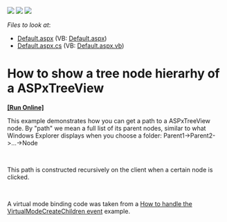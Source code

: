 <!-- default badges list -->
![](https://img.shields.io/endpoint?url=https://codecentral.devexpress.com/api/v1/VersionRange/128565146/13.1.4%2B)
[![](https://img.shields.io/badge/Open_in_DevExpress_Support_Center-FF7200?style=flat-square&logo=DevExpress&logoColor=white)](https://supportcenter.devexpress.com/ticket/details/E3881)
[![](https://img.shields.io/badge/📖_How_to_use_DevExpress_Examples-e9f6fc?style=flat-square)](https://docs.devexpress.com/GeneralInformation/403183)
<!-- default badges end -->
<!-- default file list -->
*Files to look at*:

* [Default.aspx](./CS/WebSite/Default.aspx) (VB: [Default.aspx](./VB/WebSite/Default.aspx))
* [Default.aspx.cs](./CS/WebSite/Default.aspx.cs) (VB: [Default.aspx.vb](./VB/WebSite/Default.aspx.vb))
<!-- default file list end -->
# How to show a tree node hierarhy of a ASPxTreeView
<!-- run online -->
**[[Run Online]](https://codecentral.devexpress.com/e3881/)**
<!-- run online end -->


<p>This example demonstrates how you can get a path to a ASPxTreeView node. By "path" we mean a full list of its parent nodes, similar to what Windows Explorer displays when you choose a folder: Parent1->Parent2->...->Node</p><br />
<p>This path is constructed recursively on the client when a certain node is clicked.</p><br />
<p>A virtual mode binding code was taken from a  <a href="https://www.devexpress.com/Support/Center/p/E2538">How to handle the VirtualModeCreateChildren event</a> example.</p>

<br/>


